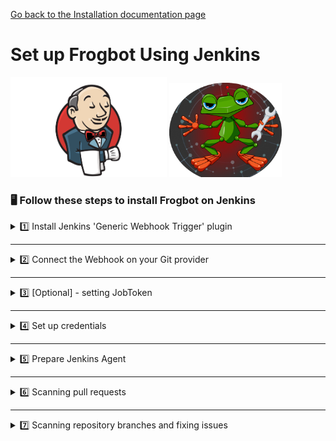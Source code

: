 [Go back to the Installation documentation page](../../../README.md)

# Set up Frogbot Using Jenkins

<div>
<img src="../../../images/jenkins-logo.png" width="250">
<img src="../../../images/frogbot-circle.png" width="180">
</div>

### 🖥️ Follow these steps to install Frogbot on Jenkins

<details>
  <summary>1️⃣ Install Jenkins 'Generic Webhook Trigger' plugin </summary>

From your Jenkins dashboard navigate to **Manage Jenkins** > **Manage Plugins** and select the **Available** tab.
Use the search bar to find **Generic Webhook Trigger
** ([more info](https://plugins.jenkins.io/generic-webhook-trigger/)).

</details>

---
<details>
  <summary>2️⃣ Connect the Webhook on your Git provider </summary>

<details>
      <summary>Bitbucket Server</summary>

- Webhook URL: `JENKINS_URL/generic-webhook-trigger/invoke`
- Go to repository settings and select Webhooks , and create a new webhook.
  <img src="../../../images/bitbucket-webhook-setup.png">
- Set the webhook URL `https://jenkinsUrl/generic-webhook-trigger/invoke`
  <img src="../../../images/bitbucketserver-create-webhook.png">
</details>

<details>
    <summary>GitHub</summary>

- Webhook URL: 'JENKINS_URL/generic-webhook-trigger/invoke'
- Go to repository settings and create a new webhook:
  <img src="../../../images/github-new-webhook.png">

- Add a new webhook:
  <img src="../../../images/github-webhook-setup.png">

- Set up trigger:
  <img src="../../../images/github-trigger-event.png">

</details>

<details>
  <summary>Azure Repos</summary>

- Webhook URL: `JENKINS_URL/generic-webhook-trigger/invoke`
- [Set Up Azure Repos Jenkins Webhook](https://learn.microsoft.com/en-us/azure/devops/service-hooks/services/jenkins?view=azure-devops)

</details>

<details>
   <summary>GitLab</summary>

- Go your project settings and select webhooks.
- Set up a webhook with merge request events.
- Fill in the URL: '**JENKINS URL/generic-webhook-trigger/invoke**'
  <img src="../../../images/GitLab_webhook.png">

</details>

</details>

---
<details>
  <summary>3️⃣ [Optional] - setting JobToken</summary>

  - When using the plugin in several jobs, you will have the same URL trigger all jobs. If you
    want to trigger only a certain job you can use the **JobToken** in the URL to specify what job needs to be executed.
  - Webhook URL with **JobToken** : `JENKINS_URL/generic-webhook-trigger/invoke?token=MyJobToken`
  - On some Git providers the JobToken called Secret Token.
  - Read more [JobToken Docs](https://plugins.jenkins.io/generic-webhook-trigger/#plugin-content-trigger-only-specific-job)
</details>

---
<details>
  <summary>4️⃣ Set up credentials</summary>

- Set up the following credentials using Jenkins credentials functionality, as **Secret Text**:
    - **JF_URL** - JFrog Platform URL (Example: "https://acme.jfrog.io")
    - **JF_ACCESS_TOKEN** *or* **JF_USER** & **JF_PASSWORD** - JFrog Credentials
    - **JF_GIT_TOKEN** - access token with read&write access to the Git repository
- [How to use credentials with Jenkins](https://www.jenkins.io/doc/book/using/using-credentials/)

</details>

---
<details>
  <summary>5️⃣ Prepare Jenkins Agent</summary>

- It is necessary to have the package manager corresponding to the repository installed on the machine. For example, for
  an npm project, npm must be installed.

</details>

---
<details>
  <summary>6️⃣ Scanning pull requests</summary>

Create a new pipeline with the following jenkinsfile:
[Scan Pull Request](scan-pull-request.jenkinsfile)

Make sure to enable build trigger.
<img src="../../../images/jenkins-build-trigger.png">

</details>

---
<details>
  <summary>7️⃣ Scanning repository branches and fixing issues</summary>

Create a new Jenkins pipeline with the following jenkinsfile:
[Scan Repository](scan-repository.jenkinsfile)
</details>